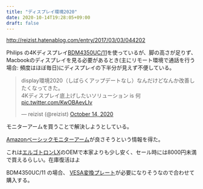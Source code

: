 ```yaml
---
title: "ディスプレイ環境2020"
date: 2020-10-14T19:28:05+09:00
draft: false
---
```


http://reizist.hatenablog.com/entry/2017/03/03/044202

Philips の4Kディスプレイ[BDM4350UC/11](https://www.amazon.co.jp/exec/obidos/ASIN/B01D9FP20A/reiji012-22/)を使っているが、脚の高さが足りず、Macbookのディスプレイを見る必要があるとき(主にリモート環境で通話を行う場合: 頻度はほぼ毎日)にディスプレイの下半分が見えず不便している。

<blockquote class="twitter-tweet"><p lang="ja" dir="ltr">display環境2020（しばらくアップデートなし）なんだけどなんか改善したくなってきた。<br>4Kディスプレイ底上げしたいソリューション is 何 <a href="https://t.co/KwOBAevLIv">pic.twitter.com/KwOBAevLIv</a></p>&mdash; reizist (@reizist) <a href="https://twitter.com/reizist/status/1316308402583134209?ref_src=twsrc%5Etfw">October 14, 2020</a></blockquote> <script async src="https://platform.twitter.com/widgets.js" charset="utf-8"></script>

モニターアームを買うことで解決しようとしている。

[Amazonベーシックモニターアーム](https://www.amazon.co.jp/dp/B00MIBN16O)が良さそうという情報を得た。

これは[エルゴトロンLX](https://www.amazon.co.jp/gp/product/B00358RIRC/)のOEMで本家よりも少し安く、セール時には8000円未満で買えるらしい。在庫復活はよ

BDM4350UC/11 の場合、
[VESA変換プレート](https://www.amazon.co.jp/%E3%82%B5%E3%83%B3%E3%82%B3%E3%83%BC-MARMVESA200-VESA%E5%A4%89%E6%8F%9B%E3%83%97%E3%83%AC%E3%83%BC%E3%83%88200x200/dp/B00LCKZ79Q/ref=pd_lpo_147_t_1/357-6167182-3768459?_encoding=UTF8&pd_rd_i=B00LCKZ79Q&pd_rd_r=e1bc60cf-d64b-4486-a940-2003bd391f09&pd_rd_w=csGmN&pd_rd_wg=XoHne&pf_rd_p=4b55d259-ebf0-4306-905a-7762d1b93740&pf_rd_r=P8CY20JX22E44JVB981M&psc=1&refRID=P8CY20JX22E44JVB981M)が必要になりそうなので合わせて購入する。
